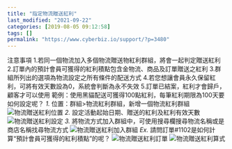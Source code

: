 ```yaml
---
title: "指定物流贈送紅利"
last_modified: "2021-09-22"
categories: [2019-08-05 09:12:58]
tags: []
permalink: "https://www.cyberbiz.io/support/?p=3480"
---
```


注意事項 1.若同一個物流加入多個物流贈送物紅利群組，將會一起判定贈送紅利 2.訂單內的預計會員可獲得的紅利積點包含金物流、商品及訂單贈送之紅利
3.群組所列出的選項為物流設定之所有條件的配送方式 4.若您想讓會員永久保留紅利，可將有效天數設為0，系統會判斷為永不失效
5.訂單已結案，紅利才會歸戶，顧客才可以使用 範例：使用黑貓配送可獲得100點紅利，每筆紅利期限為100天要如何設定呢？ _1._
位置：群組>物流紅利群組，新增一個物流紅利群組 ![物流贈送紅利位置](https://www.cyberbiz.co/support/wp-content/uploads/2019/08/物流贈送紅利位置.png) _2._ 設定活動起始日期、贈送的紅利及紅利有效天數
![物流贈送紅利設定](https://www.cyberbiz.co/support/wp-content/uploads/2019/08/物流贈送紅利設.png) _3._ 將物流方式加入群組中，可使用搜尋欄搜尋物流名稱或是商店名稱找尋物流方式
![物流贈送紅利加入群組](https://www.cyberbiz.co/support/wp-content/uploads/2019/08/物流贈送紅利加入群組.png) _Ex._ 請問訂單#1102是如何計算“預計會員可獲得的紅利積點”的呢？
![物流贈送紅利訂單](https://www.cyberbiz.co/support/wp-content/uploads/2019/08/物流贈送紅利訂單.png)
![物流贈送紅利算式](https://www.cyberbiz.co/support/wp-content/uploads/2019/08/物流贈送紅利算式.png)

